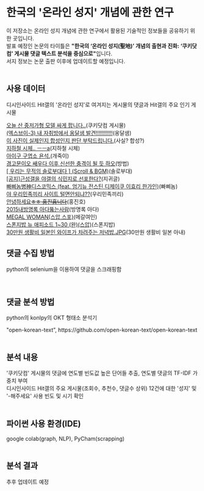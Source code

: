 # 한국의 '온라인 성지' 개념에 관한 연구
이 저장소는 온라인 성지 개념에 관한 연구에서 활용된 기술적인 정보들을 공유하기 위한 곳입니다.<br/>
발표 예정인 논문의 타이틀은 <b>"한국의 ‘온라인 성지(聖地)’ 개념의 출현과 진화: ‘쿠키닷컴’ 게시물 댓글 텍스트 분석을 중심으로"</b>입니다.<br/>
서지 정보는 논문 출판 이후에 업데이트할 예정입니다.<br/>
<br/>
## 사용 데이터<br/>
<p>디시인사이드 Hit갤의 '온라인 성지'로 여겨지는 게시물의 댓글과 Hit갤의 주요 인기 게시물</p>

<a href="https://gall.dcinside.com/board/view/?id=hit&no=12" target="_blank">오늘 산 중저가형 모델 싸게 팝니다..</a>(쿠키닷컴 게시물)
<br/><a href="https://gall.dcinside.com/board/view/?id=hit&no=13" target="_blank">(엑스브이-3) 내 자취방에서 옹달샘 발견!!!!!!!!!!!</a>(옹달샘)
<br/><a href="https://gall.dcinside.com/board/view/?id=hit&no=14" target="_blank">이 사진이 실제인지 합성인지 판단 부탁드립니다.</a>(사실? 합성?)
<br/><a href="https://gall.dcinside.com/board/view/?id=hit&no=1" target="_blank">지하철 시체.. ㅡㅡa</a>(지하철 시체)
<br/><a href="https://gall.dcinside.com/board/view/?id=hit&no=162" target="_blank">아이구 구엽소 욘석.</a>(개죽이)
<br/><a href="https://gall.dcinside.com/board/view/?id=hit&no=163" target="_blank">경고문이오 쌔우다 이후 신선한 충격이 될 듯 하오</a>(방법)
<br/><a href="https://gall.dcinside.com/board/view/?id=hit&no=1554" target="_blank">[ 우리는 무적의 솔로부대다 ] (Scroll & BGM)</a>(솔로부대)
<br/><a href="https://gall.dcinside.com/board/view/?id=kimsungmo&no=97157" target="_blank">[공지]근성갤을 야갤의 식민지로 선포한다?</a>(지귀글)
<br/><a href="https://gall.dcinside.com/board/view/?id=hit&no=6417" target="_blank">빠삐놈병神디스코믹스 (feat. 엄기뉴 전스틴 디제이쿠 이효리 한가인)</a>(빠삐놈)
<br/><a href="https://gall.dcinside.com/board/view/?id=yeonpyeongdo&no=5798" target="_blank">야 우리민족끼리 사이트 털면안되냐??</a>(우리민족끼리)
<br/><a href="https://gall.dcinside.com/board/view/?id=hongjinho&no=37461" target="_blank">안녕하세요~~ㅎㅎ 홍진홉니다~~</a>(홍진호)
<br/><a href="https://gall.dcinside.com/board/view/?id=comedy_new1&no=440917" target="_blank">2015내방명록 아다뚫는사람</a>(방명록 아다)
<br/><a href="https://gall.dcinside.com/board/view/?id=hit&no=13578" target="_blank">MEGAL WOMAN(스압,스포)</a>(메갈여인)
<br/><a href="https://gall.dcinside.com/board/view/?id=hit&no=14047" target="_blank">스폰지밥 뉴 애피소드 1~30 (완)(스압)</a>(스폰지밥)
<br/><a href="https://gall.dcinside.com/board/view/?id=hit&no=16667" target="_blank">30만원 생활비 일본인 와이프가 차려주는 저녁밥.JPG</a>(30만원 생활비 일본 아내)
<br/>

## 댓글 수집 방법
<p>python의 selenium을 이용하여 댓글을 스크래핑함</p>
<br/>

## 댓글 분석 방법<br/>
<p>python의 konlpy의 OKT 형태소 분석기</p>
"open-korean-text”, https://github.com/open-korean-text/open-korean-text
<br/><br/>

## 분석 내용
'쿠키닷컴' 게시물의 댓글에 연도별 빈도값 높은 단어들 추출, 연도별 댓글의 TF-IDF 가중치 부여<br/>
디시인사이드 Hit갤의 주요 게시물(조회수, 추천수, 댓글수 상위) 12건에 대한 '성지' 및 '-해주세요' 사용 빈도 및 시기 확인
<br/><br/>

## 파이썬 사용 환경(IDE)<br/>
google colab(graph, NLP), PyCham(scrapping)
<br/><br/>

## 분석 결과
추후 업데이트 예정
